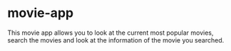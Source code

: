 # movie-app
This movie app allows you to look at the current most popular movies, search the movies and look at the information of the movie you searched.
